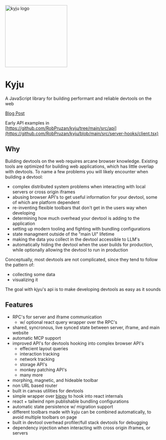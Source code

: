 <img src="https://github.com/user-attachments/assets/52ded435-e805-4e08-9a9b-69a3184fc8b5" alt="kyju logo" width="200" />

# Kyju

A JavaScript library for building performant and reliable devtools on the web

[Blog Post](https://www.rob.directory/blog/zenbu-devlog-8)

Early API examples in [https://github.com/RobPruzan/kyju/tree/main/src/api](https://github.com/RobPruzan/kyju/blob/main/src/server-hooks/client.tsx)

## Why
Building devtools on the web requires arcane browser knowledge. Existing tools are optimized for building web applications, which has little overlap with devtools. To name a few problems you will likely encounter when building a devtool:
- complex distributed system problems when interacting with local servers or cross origin iframes 
- abusing browser API's to get useful information for your devtool, some of which are platform dependent
- re-inventing flexible toolbars that don't get in the users way when developing
- determining how much overhead your devtool is adding to the application
- setting up modern tooling and fighting with bundling configurations
- state managment outside of the "main UI" lifetime
- making the data you collect in the devtool accessible to LLM's
- automatically hiding the devtool when the user builds for production, while optionally allowing the devtool to run in production

Conceptually, most devtools are not complicated, since they tend to follow the pattern of:
- collecting some data
- visualizing it

The goal with kjyu's api is to make developing devtools as easy as it sounds

## Features
- RPC's for server and iframe communication
  - w/ optional react query wrapper over the RPC's
- shared, syncronous, live synced state between server, iframe, and main website
- automatic MCP support
- improved API's for devtools hooking into complex browser API's
  - effecient layout queries  
  - interaction tracking
  - network tracking
  - storage API's
  - monkey patching API's
  - many more
- morphing, magnetic, and hideable toolbar
- non URL based router
- built in canvas utilities for devtools
- simple wrapper over [bippy](https://github.com/aidenybai/bippy) to hook into react internals
- react + tailwind npm publishable bundling configurations
- automatic state persistence w/ migration support
- different toolbars made with kyju can be combined automatically, to avoid multiple toolbars on page
- built in devtool overhead profiler/full stack devtools for debugging
- dependency injection when interacting with cross origin iframes, or servers
